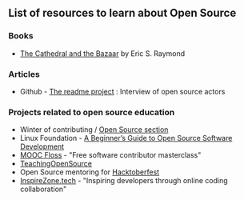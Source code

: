 ## List of resources to learn about Open Source

### Books

- [The Cathedral and the Bazaar](http://www.catb.org/~esr/writings/cathedral-bazaar/cathedral-bazaar/index.html#catbmain) by Eric S. Raymond

### Articles

- Github - [The readme project](https://github.com/readme/) : Interview of open source actors

### Projects related to open source education
- Winter of contributing / [Open Source section](https://github.com/girlscript/winter-of-contributing/tree/main/Open_Source)
- Linux Foundation - [A Beginner’s Guide to Open Source Software Development](https://training.linuxfoundation.org/training/beginners-guide-open-source-software-development/)
- [MOOC Floss](https://mooc-floss.gitlab.io/mooc-floss/) - "Free software contributor masterclass"
- [TeachingOpenSource](http://teachingopensource.org)
- Open Source mentoring for [Hacktoberfest](https://github.com/vinitshahdeo/Hacktoberfest2021)
- [InspireZone.tech](https://inspirezone.tech/) - "Inspiring developers through online coding collaboration"
